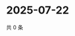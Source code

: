 # 2025-07-22

共 0 条

<!-- BEGIN ZHIHUQUESTIONS -->
<!-- 最后更新时间 Tue Jul 22 2025 11:59:54 GMT+0800 (China Standard Time) -->

<!-- END ZHIHUQUESTIONS -->
